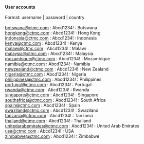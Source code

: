 **User accounts**<br/><br/>
Format: username | password | country <br/><br/>
botswana@ctmc.com : Abcd1234! : Botswana<br/>
hongkong@ctmc.com : Abcd1234! : Hong Kong<br/>
indonesia@ctmc.com : Abcd1234! : Indonesia<br/>
kenya@ctmc.com : Abcd1234! : Kenya<br/>
malawi@ctmc.com : Abcd1234! : Malawi<br/>
malaysia@ctmc.com : Abcd1234! : Malaysia<br/>
mozambique@ctmc.com : Abcd1234! : Mozambique<br/>
namibia@ctmc.com : Abcd1234! : Namibia<br/>
newzealand@ctmc.com : Abcd1234! : New Zealand<br/>
nigeria@ctmc.com : Abcd1234! : Nigeria<br/>
philippines@ctmc.com : Abcd1234! : Philippines<br/>
portugal@ctmc.com : Abcd1234! : Portugal<br/>
rwanda@ctmc.com : Abcd1234! : Rwanda<br/>
singapore@ctmc.com : Abcd1234! : Singapore<br/>
southafrica@ctmc.com : Abcd1234! : South Africa<br/>
spain@ctmc.com : Abcd1234! : Spain<br/>
swaziland@ctmc.com : Abcd1234! : Swaziland<br/>
tanzania@ctmc.com : Abcd1234! : Tanzania<br/>
thailand@ctmc.com : Abcd1234! : Thailand<br/>
unitedarabemirates@ctmc.com : Abcd1234! : United Arab Emirates<br/>
usa@ctmc.com : Abcd1234! : USA<br/>
zimbabwe@ctmc.com : Abcd1234! : Zimbabwe<br/>
